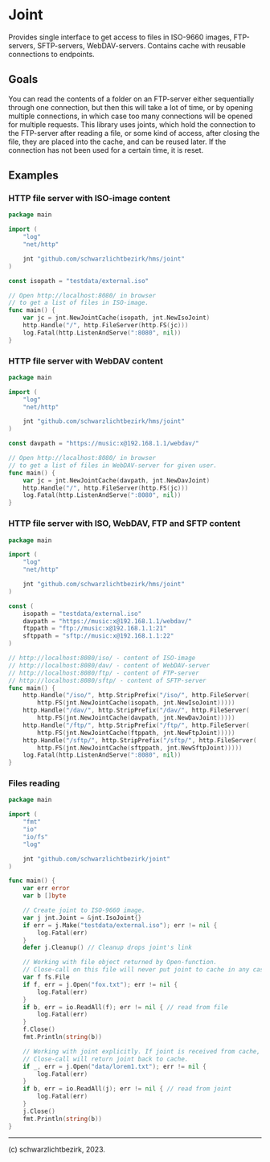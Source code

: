 # Joint

Provides single interface to get access to files in ISO-9660 images, FTP-servers, SFTP-servers, WebDAV-servers. Contains cache with reusable connections to endpoints.

## Goals

You can read the contents of a folder on an FTP-server either sequentially through one connection, but then this will take a lot of time, or by opening multiple connections, in which case too many connections will be opened for multiple requests. This library uses joints, which hold the connection to the FTP-server after reading a file, or some kind of access, after closing the file, they are placed into the cache, and can be reused later. If the connection has not been used for a certain time, it is reset.

## Examples

### HTTP file server with ISO-image content

```go
package main

import (
    "log"
    "net/http"

    jnt "github.com/schwarzlichtbezirk/hms/joint"
)

const isopath = "testdata/external.iso"

// Open http://localhost:8080/ in browser
// to get a list of files in ISO-image.
func main() {
    var jc = jnt.NewJointCache(isopath, jnt.NewIsoJoint)
    http.Handle("/", http.FileServer(http.FS(jc)))
    log.Fatal(http.ListenAndServe(":8080", nil))
}
```

### HTTP file server with WebDAV content

```go
package main

import (
    "log"
    "net/http"

    jnt "github.com/schwarzlichtbezirk/hms/joint"
)

const davpath = "https://music:x@192.168.1.1/webdav/"

// Open http://localhost:8080/ in browser
// to get a list of files in WebDAV-server for given user.
func main() {
    var jc = jnt.NewJointCache(davpath, jnt.NewDavJoint)
    http.Handle("/", http.FileServer(http.FS(jc)))
    log.Fatal(http.ListenAndServe(":8080", nil))
}
```

### HTTP file server with ISO, WebDAV, FTP and SFTP content

```go
package main

import (
    "log"
    "net/http"

    jnt "github.com/schwarzlichtbezirk/hms/joint"
)

const (
    isopath = "testdata/external.iso"
    davpath = "https://music:x@192.168.1.1/webdav/"
    ftppath = "ftp://music:x@192.168.1.1:21"
    sftppath = "sftp://music:x@192.168.1.1:22"
)

// http://localhost:8080/iso/ - content of ISO-image
// http://localhost:8080/dav/ - content of WebDAV-server
// http://localhost:8080/ftp/ - content of FTP-server
// http://localhost:8080/sftp/ - content of SFTP-server
func main() {
    http.Handle("/iso/", http.StripPrefix("/iso/", http.FileServer(
        http.FS(jnt.NewJointCache(isopath, jnt.NewIsoJoint)))))
    http.Handle("/dav/", http.StripPrefix("/dav/", http.FileServer(
        http.FS(jnt.NewJointCache(davpath, jnt.NewDavJoint)))))
    http.Handle("/ftp/", http.StripPrefix("/ftp/", http.FileServer(
        http.FS(jnt.NewJointCache(ftppath, jnt.NewFtpJoint)))))
    http.Handle("/sftp/", http.StripPrefix("/sftp/", http.FileServer(
        http.FS(jnt.NewJointCache(sftppath, jnt.NewSftpJoint)))))
    log.Fatal(http.ListenAndServe(":8080", nil))
}
```

### Files reading

```go
package main

import (
    "fmt"
    "io"
    "io/fs"
    "log"

    jnt "github.com/schwarzlichtbezirk/joint"
)

func main() {
    var err error
    var b []byte

    // Create joint to ISO-9660 image.
    var j jnt.Joint = &jnt.IsoJoint{}
    if err = j.Make("testdata/external.iso"); err != nil {
        log.Fatal(err)
    }
    defer j.Cleanup() // Cleanup drops joint's link

    // Working with file object returned by Open-function.
    // Close-call on this file will never put joint to cache in any case.
    var f fs.File
    if f, err = j.Open("fox.txt"); err != nil {
        log.Fatal(err)
    }
    if b, err = io.ReadAll(f); err != nil { // read from file
        log.Fatal(err)
    }
    f.Close()
    fmt.Println(string(b))

    // Working with joint explicitly. If joint is received from cache,
    // Close-call will return joint back to cache.
    if _, err = j.Open("data/lorem1.txt"); err != nil {
        log.Fatal(err)
    }
    if b, err = io.ReadAll(j); err != nil { // read from joint
        log.Fatal(err)
    }
    j.Close()
    fmt.Println(string(b))
}
```

---
(c) schwarzlichtbezirk, 2023.
